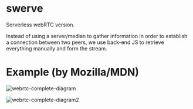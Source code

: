 # swerve
Serverless webRTC version.

Instead of using a server/median to gather information in order to establish a connection between two peers, we use back-end JS to retrieve everything manually and form the stream.



# Example (by Mozilla/MDN)

![webrtc-complete-diagram](https://media.prod.mdn.mozit.cloud/attachments/2016/01/27/12363/9d667775214ae0422fae606050f60c1e/WebRTC%20-%20Signaling%20Diagram.svg)

![webrtc-complete-diagram2](https://media.prod.mdn.mozit.cloud/attachments/2016/01/27/12365/b5bcd9ecac08ae0bc89b6a3e08cfe93c/WebRTC%20-%20ICE%20Candidate%20Exchange.svg)
